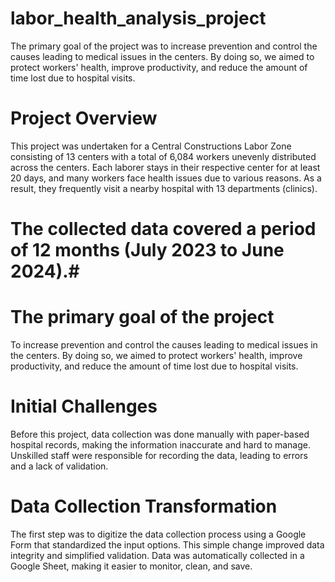# labor_health_analysis_project
The primary goal of the project was to increase prevention and control the causes leading to medical issues in the centers. By doing so, we aimed to protect workers' health, improve productivity, and reduce the amount of time lost due to hospital visits.

# Project Overview
This project was undertaken for a Central Constructions Labor Zone consisting of 13 centers with a total of 6,084 workers unevenly distributed across the centers.
Each laborer stays in their respective center for at least 20 days, and many workers face health issues due to various reasons.
As a result, they frequently visit a nearby hospital with 13 departments (clinics).
# The collected data covered a period of 12 months (July 2023 to June 2024).#

# The primary goal of the project
To increase prevention and control the causes leading to medical issues in the centers.
By doing so, we aimed to protect workers' health, improve productivity, and reduce the amount of time lost due to hospital visits.

# Initial Challenges
Before this project, data collection was done manually with paper-based hospital records, making the information inaccurate and hard to manage.
Unskilled staff were responsible for recording the data, leading to errors and a lack of validation.

# Data Collection Transformation
The first step was to digitize the data collection process using a Google Form that standardized the input options.
This simple change improved data integrity and simplified validation. Data was automatically collected in a Google Sheet, making it easier to monitor, clean, and save.
